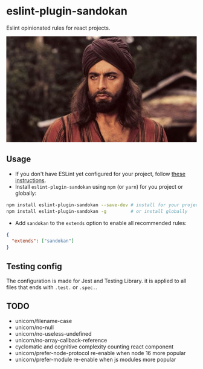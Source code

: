 # eslint-plugin-sandokan

Eslint opinionated rules for react projects.

![Sandokan](sandokan.jpg)

## Usage

- If you don't have ESLint yet configured for your project, follow [these instructions](https://github.com/eslint/eslint#installation-and-usage).
- Install `eslint-plugin-sandokan` using `npm` (or `yarn`) for you project or globally:

```sh
npm install eslint-plugin-sandokan --save-dev # install for your project
npm install eslint-plugin-sandokan -g         # or install globally
```

- Add `sandokan` to the `extends` option to enable all recommended rules:

```json
{
  "extends": ["sandokan"]
}
```

## Testing config

The configuration is made for Jest and Testing Library.
it is applied to all files that ends with `.test.` or `.spec.`.

## TODO

- unicorn/filename-case
- unicorn/no-null
- unicorn/no-useless-undefined
- unicorn/no-array-callback-reference
- cyclomatic and cognitive complexity counting react component
- unicorn/prefer-node-protocol re-enable when node 16 more popular
- unicorn/prefer-module re-enable when js modules more popular
